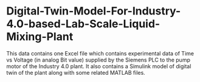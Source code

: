 # Digital-Twin-Model-For-Industry-4.0-based-Lab-Scale-Liquid-Mixing-Plant 
This data contains one Excel file which contains experimental data of Time vs Voltage (in analog Bit value) supplied by the Siemens PLC to the pump motor of the Industry 4.0 plant.
It also contains a Simulink model of digital twin of the plant along with some related MATLAB files.
